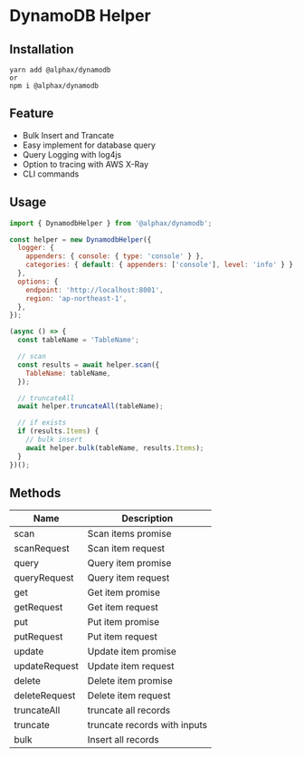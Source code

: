 # DynamoDB Helper

## Installation

```
yarn add @alphax/dynamodb
or
npm i @alphax/dynamodb
```

## Feature

- Bulk Insert and Trancate
- Easy implement for database query
- Query Logging with log4js
- Option to tracing with AWS X-Ray
- CLI commands

## Usage

```js
import { DynamodbHelper } from '@alphax/dynamodb';

const helper = new DynamodbHelper({
  logger: {
    appenders: { console: { type: 'console' } },
    categories: { default: { appenders: ['console'], level: 'info' } },
  },
  options: {
    endpoint: 'http://localhost:8001',
    region: 'ap-northeast-1',
  },
});

(async () => {
  const tableName = 'TableName';

  // scan
  const results = await helper.scan({
    TableName: tableName,
  });

  // truncateAll
  await helper.truncateAll(tableName);

  // if exists
  if (results.Items) {
    // bulk insert
    await helper.bulk(tableName, results.Items);
  }
})();
```

## Methods

| Name          | Description                  |
| ------------- | ---------------------------- |
| scan          | Scan items promise           |
| scanRequest   | Scan item request            |
| query         | Query item promise           |
| queryRequest  | Query item request           |
| get           | Get item promise             |
| getRequest    | Get item request             |
| put           | Put item promise             |
| putRequest    | Put item request             |
| update        | Update item promise          |
| updateRequest | Update item request          |
| delete        | Delete item promise          |
| deleteRequest | Delete item request          |
| truncateAll   | truncate all records         |
| truncate      | truncate records with inputs |
| bulk          | Insert all records           |
